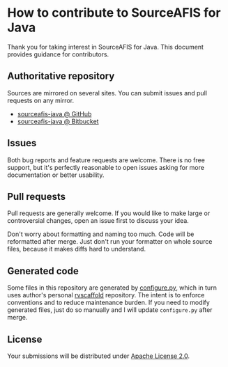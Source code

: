 <!--- Generated by scripts/configure.py --->
# How to contribute to SourceAFIS for Java

Thank you for taking interest in SourceAFIS for Java. This document provides guidance for contributors.

## Authoritative repository

Sources are mirrored on several sites. You can submit issues and pull requests on any mirror.

* [sourceafis-java @ GitHub](https://github.com/robertvazan/sourceafis-java)
* [sourceafis-java @ Bitbucket](https://bitbucket.org/robertvazan/sourceafis-java)

## Issues

Both bug reports and feature requests are welcome. There is no free support,
but it's perfectly reasonable to open issues asking for more documentation or better usability.

## Pull requests

Pull requests are generally welcome.
If you would like to make large or controversial changes, open an issue first to discuss your idea.

Don't worry about formatting and naming too much. Code will be reformatted after merge.
Just don't run your formatter on whole source files, because it makes diffs hard to understand.

## Generated code

Some files in this repository are generated by [configure.py](scripts/configure.py),
which in turn uses author's personal [rvscaffold](https://github.com/robertvazan/rvscaffold) repository.
The intent is to enforce conventions and to reduce maintenance burden.
If you need to modify generated files, just do so manually and I will update `configure.py` after merge.

## License

Your submissions will be distributed under [Apache License 2.0](LICENSE).
